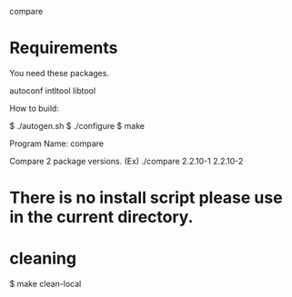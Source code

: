 compare

# Requirements

 You need these packages.

 autoconf
 intltool
 libtool

 How to build:

 $ ./autogen.sh
 $ ./configure
 $ make

Program Name: compare

  Compare 2 package versions.
  (Ex)
  ./compare 2.2.10-1 2.2.10-2

# There is no install script please use in the current directory. 

# cleaning
 $ make clean-local
